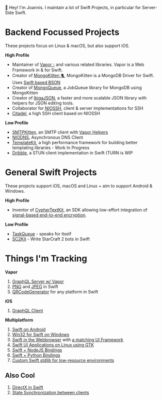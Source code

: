 👋 Hey! I'm Joannis. I maintain a lot of Swift Projects, in particular for Server-Side Swift.

# Backend Focussed Projects

These projects focus on Linux & macOS, but also support iOS.

**High Profile**
- Maintainer of [Vapor 💧](https://github.com/vapor/vapor) and various related libraries. Vapor is a Web Framework in & for Swift.
- Creator of [MongoKitten 🐈](https://github.com/orlandos-nl/MongoKitten), MongoKitten is a MongoDB Driver for Swift. Uses [Swift based BSON](https://github.com/orlandos-nl/bson)
- Creator of [MongoQueue](https://github.com/orlandos-nl/MongoQueue), a JobQueue library for MongoDB using MongoKitten
- Creator of [IkigaJSON](https://github.com/orlandos-nl/IkigaJSON), a faster and more scalable JSON library with helpers for JSON editing tools.
- Collaborator for [NIOSSH](https://github.com/apple/swift-nio-ssh), client & server implementations for SSH
- [Citadel](https://github.com/orlandos-nl/Citadel), a high SSH client based on NIOSSH

**Low Profile**
- [SMTPKitten](https://github.com/Joannis/SMTPKitten), an SMTP client with [Vapor Helpers](https://github.com/Joannis/VaporSMTPKit)
- [NIODNS](https://github.com/orlandos-nl/NioDNS), Asynchronous DNS Client
- [TemplateKit](https://github.com/orlandos-nl/TemplateKit), a high performance framework for building better templating libraries - Work In Progress
- [Dribble](https://github.com/orlandos-nl/Dribble), a STUN client implementation in Swift (TURN is WIP

# General Swift Projects

These projects support iOS, macOS and Linux + aim to support Android & Windows.

**High Profile**
- Inventor of [CypherTextKit](https://github.com/orlandos-nl/CypherTextKit), an SDK allowing low-effort integration of [signal-based end-to-end encryption](https://www.signal.org/docs/specifications/doubleratchet/).

**Low Profile**
- [TaskQueue](https://github.com/Joannis/TaskQueue) - speaks for itself
- [SC2Kit](https://github.com/Joannis/SC2Kit) - Write StarCraft 2 bots in Swift

# Things I'm Tracking

**Vapor**
1. [GraphQL Server w/ Vapor](https://github.com/nerdsupremacist/GraphZahl)
2. [PNG](https://github.com/kelvin13/png) and [JPEG](https://github.com/kelvin13/jpeg) in Swift
3. [QRCodeGenerator](https://github.com/BlockchainCommons/QRCodeGenerator) for any platform in Swift

**iOS**
1. [GraphQL Client](https://github.com/nerdsupremacist/Graphaello)

**Multiplatform**
1. [Swift on Android](https://github.com/vgorloff/swift-everywhere-toolchain)
2. [Win32 for Swift on Windows](https://github.com/compnerd/swift-win32)
3. [Swift in the Webbrowser](https://swiftwasm.org) with [a matching UI Framework](https://github.com/TokamakUI/Tokamak)
4. [Swift UI Applications on Linux using GTK](https://github.com/rhx/SwiftGtk)
5. [Swift + NodeJS Bindings](https://github.com/LinusU/swift-napi-bindings)
6. [Swift + Python Bindings](https://github.com/pvieito/PythonKit)
7. [Custom Swift stdlib for low-resource environments](https://github.com/compnerd/uswift)

## Also Cool

1. [DirectX in Swift](https://github.com/compnerd/DXSample)
2. [State Synchronization between clients](https://github.com/nerdsupremacist/Sync)
